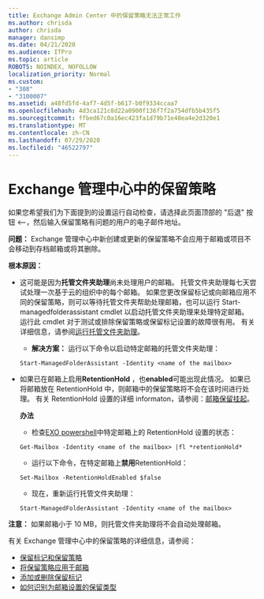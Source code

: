 ```yaml
---
title: Exchange Admin Center 中的保留策略无法正常工作
ms.author: chrisda
author: chrisda
manager: dansimp
ms.date: 04/21/2020
ms.audience: ITPro
ms.topic: article
ROBOTS: NOINDEX, NOFOLLOW
localization_priority: Normal
ms.custom:
- "308"
- "3100007"
ms.assetid: a48fd5fd-4af7-4d5f-b617-b0f9334ccaa7
ms.openlocfilehash: 4d3ca121c8d22a0900f136f7f2a754dfb5b435f5
ms.sourcegitcommit: ffbed67c0a16ec423fa1d79b71e48ea4e2d320e1
ms.translationtype: MT
ms.contentlocale: zh-CN
ms.lasthandoff: 07/29/2020
ms.locfileid: "46522797"
---
```

# <a name="retention-policies-in-exchange-admin-center"></a>Exchange 管理中心中的保留策略

如果您希望我们为下面提到的设置运行自动检查，请选择此页面顶部的 "后退" 按钮 <--，然后输入保留策略有问题的用户的电子邮件地址。

 **问题：** Exchange 管理中心中新创建或更新的保留策略不会应用于邮箱或项目不会移动到存档邮箱或将其删除。 
  
 **根本原因：**
  
- 这可能是因为**托管文件夹助理**尚未处理用户的邮箱。 托管文件夹助理每七天尝试处理一次基于云的组织中的每个邮箱。 如果您更改保留标记或向邮箱应用不同的保留策略，则可以等待托管文件夹帮助处理邮箱，也可以运行 Start-managedfolderassistant cmdlet 以启动托管文件夹助理来处理特定邮箱。 运行此 cmdlet 对于测试或排除保留策略或保留标记设置的故障很有用。 有关详细信息，请参阅[运行托管文件夹助理](https://msdn.microsoft.com/library/gg271153%28v=exchsrvcs.149%29.aspx#managedfolderassist)。
    
  - **解决方案：** 运行以下命令以启动特定邮箱的托管文件夹助理：
    
  ```
  Start-ManagedFolderAssistant -Identity <name of the mailbox>
  ```

- 如果已在邮箱上启用**RetentionHold** ，也**enabled**可能出现此情况。 如果已将邮箱放在 RetentionHold 中，则邮箱中的保留策略将不会在该时间进行处理。 有关 RetentionHold 设置的详细 informaton，请参阅：[邮箱保留挂起](https://docs.microsoft.com/exchange/security-and-compliance/messaging-records-management/mailbox-retention-hold)。
    
    **办法**
    
  - 检查[EXO powershell](https://docs.microsoft.com/powershell/exchange/exchange-online/connect-to-exchange-online-powershell/connect-to-exchange-online-powershell?view=exchange-ps)中特定邮箱上的 RetentionHold 设置的状态：
    
  ```
  Get-Mailbox -Identity <name of the mailbox> |fl *retentionHold*
  ```

  - 运行以下命令，在特定邮箱上**禁用**RetentionHold：
    
  ```
  Set-Mailbox -RetentionHoldEnabled $false
  ```

  - 现在，重新运行托管文件夹助理：
    
  ```
  Start-ManagedFolderAssistant -Identity <name of the mailbox>
  ```

 **注意：** 如果邮箱小于 10 MB，则托管文件夹助理将不会自动处理邮箱。
 
有关 Exchange 管理中心中的保留策略的详细信息，请参阅：
- [保留标记和保留策略](https://docs.microsoft.com/exchange/security-and-compliance/messaging-records-management/retention-tags-and-policies)
- [将保留策略应用于邮箱](https://docs.microsoft.com/exchange/security-and-compliance/messaging-records-management/apply-retention-policy)
- [添加或删除保留标记](https://docs.microsoft.com/exchange/security-and-compliance/messaging-records-management/add-or-remove-retention-tags)
- [如何识别为邮箱设置的保留类型](https://docs.microsoft.com/microsoft-365/compliance/identify-a-hold-on-an-exchange-online-mailbox)
